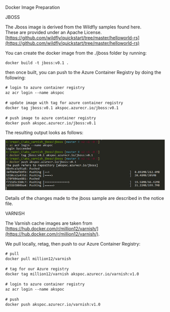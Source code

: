 Docker Image Preparation

JBOSS

The Jboss image is derived from the Wildfly samples found here.  
These are provided under an Apache License.  
[https://github.com/wildfly/quickstart/tree/master/helloworld-rs](https://github.com/wildfly/quickstart/tree/master/helloworld-rs)

You can create the docker image from the ./jboss folder by running:

```shell
docker build -t jboss:v0.1 .
```

then once built, you can push to the Azure Container Registry by doing the following:

```shell
# login to azure container registry
az acr login --name akspoc

# update image with tag for azure container registry
docker tag jboss:v0.1 akspoc.azurecr.io/jboss:v0.1

# push image to azure container registry
docker push akspoc.azurecr.io/jboss:v0.1
```

The resulting output looks as follows:

![jboss push](./images/jboss_push.png)

Details of the changes made to the jboss sample are described in the notice file.



VARNISH

The Varnish cache images are taken from [https://hub.docker.com/r/million12/varnish/](https://hub.docker.com/r/million12/varnish/).

We pull locally, retag, then push to our Azure Container Registry:

```shell
# pull
docker pull million12/varnish

# tag for our Azure registry
docker tag million12/varnish akspoc.azurecr.io/varnish:v1.0

# login to azure container registry
az acr login --name akspoc

# push
docker push akspoc.azurecr.io/varnish:v1.0
```
